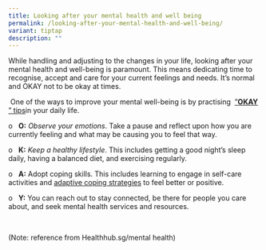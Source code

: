```yaml
---
title: Looking after your mental health and well being
permalink: /looking-after-your-mental-health-and-well-being/
variant: tiptap
description: ""
---
```

<p>While handling and adjusting to the changes in your life, looking after
your mental health and well-being is paramount. This means dedicating time
to recognise, accept and care for your current feelings and needs. It’s
normal and OKAY not to be okay at times.</p>
<p>&nbsp;One of the ways to improve your mental well-being is by practising&nbsp;
<a href="https://www.healthhub.sg/programmes/MindSG/About-Mental-Well-Being#okay-tips" rel="noopener noreferrer nofollow" target="_blank">”</a><strong><a href="https://www.healthhub.sg/programmes/MindSG/About-Mental-Well-Being#okay-tips" rel="noopener noreferrer nofollow" target="_blank">OKAY</a></strong>
<a href="https://www.healthhub.sg/programmes/MindSG/About-Mental-Well-Being#okay-tips" rel="noopener noreferrer nofollow" target="_blank">” tips</a>in your daily life.&nbsp;</p>
<p>o&nbsp;&nbsp; <strong>O:</strong>  <em>Observe your emotions</em>. Take a
pause and reflect upon how you are currently feeling and what may be causing
you to feel that way.</p>
<p>o&nbsp;&nbsp; <strong>K:</strong>  <em>Keep a healthy lifestyle</em>. This
includes getting a good night’s sleep daily, having a balanced diet, and
exercising regularly.</p>
<p>o&nbsp;&nbsp; <strong>A:</strong> Adopt coping skills. This includes learning
to engage in self-care activities and <a href="#_You_can_also" rel="noopener noreferrer nofollow" target="_blank">adaptive coping strategies</a> to feel better or positive.</p>
<p>o&nbsp;&nbsp; <strong>Y:</strong> You can reach out to stay connected, be
there for people you care about, and seek mental health services and resources.</p>
<p>&nbsp;</p>
<p>(Note: reference from <a rel="noopener noreferrer nofollow" target="_blank">Healthhub.sg/mental</a> health)</p>